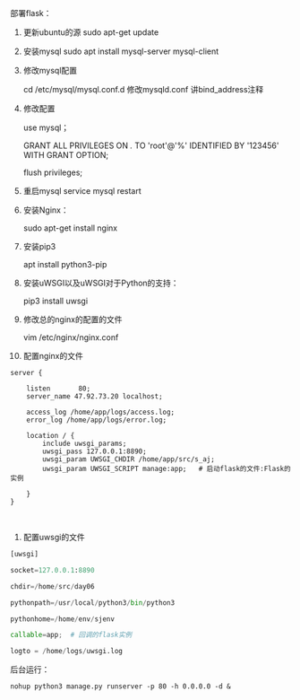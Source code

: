 



部署flask：

1. 更新ubuntu的源
   sudo apt-get update

2. 安装mysql
   sudo apt install mysql-server mysql-client

3. 修改mysql配置

   cd /etc/mysql/mysql.conf.d
   修改mysqld.conf 讲bind_address注释

4. 修改配置

   use mysql；

   GRANT ALL PRIVILEGES ON *.* TO 'root'@'%' IDENTIFIED BY '123456' WITH GRANT OPTION;

   flush privileges; 

5. 重启mysql
   service mysql restart

1. 安装Nginx：

   sudo apt-get install nginx

2. 安装pip3

   apt install python3-pip

1. 安装uWSGI以及uWSGI对于Python的支持：

   pip3 install uwsgi

2. 修改总的nginx的配置的文件

   vim  /etc/nginx/nginx.conf

3. 配置nginx的文件



```shell
server {

    listen       80;
    server_name 47.92.73.20 localhost;

    access_log /home/app/logs/access.log;
    error_log /home/app/logs/error.log;

    location / {
        include uwsgi_params;
        uwsgi_pass 127.0.0.1:8890;
        uwsgi_param UWSGI_CHDIR /home/app/src/s_aj;
    	uwsgi_param UWSGI_SCRIPT manage:app;   # 启动flask的文件:Flask的实例

	}
}
```

​	

1. 配置uwsgi的文件

```python
[uwsgi]

socket=127.0.0.1:8890

chdir=/home/src/day06

pythonpath=/usr/local/python3/bin/python3

pythonhome=/home/env/sjenv

callable=app;  # 回调的flask实例

logto = /home/logs/uwsgi.log

```





后台运行：

```
nohup python3 manage.py runserver -p 80 -h 0.0.0.0 -d &
```
